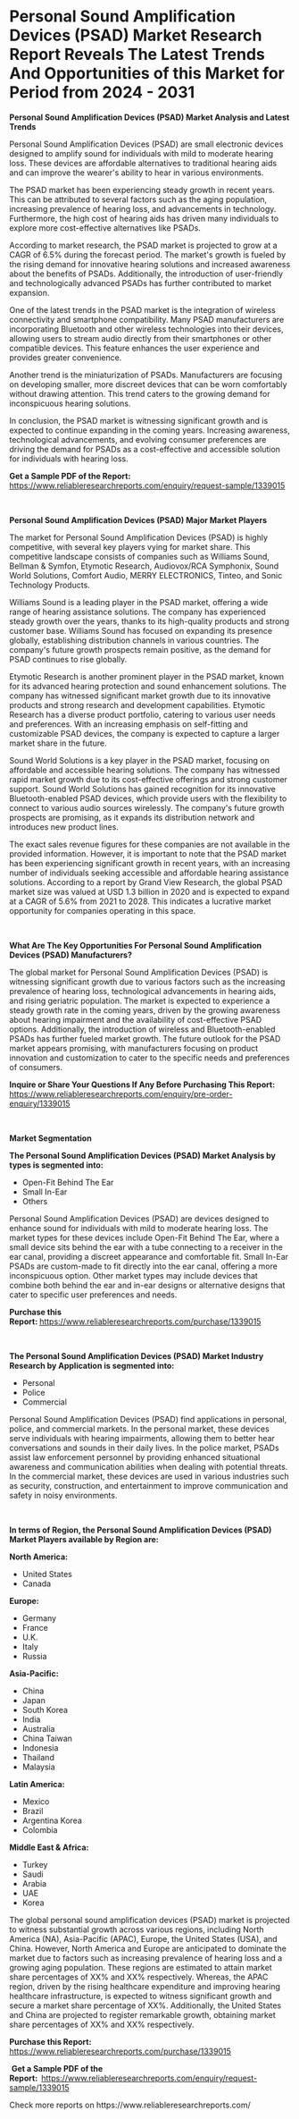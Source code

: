 <p><h1>Personal Sound Amplification Devices (PSAD) Market Research Report Reveals The Latest Trends And Opportunities of this Market for Period from 2024 - 2031</h1></p><p><strong>Personal Sound Amplification Devices (PSAD) Market Analysis and Latest Trends</strong></p>
<p><p>Personal Sound Amplification Devices (PSAD) are small electronic devices designed to amplify sound for individuals with mild to moderate hearing loss. These devices are affordable alternatives to traditional hearing aids and can improve the wearer's ability to hear in various environments.</p><p>The PSAD market has been experiencing steady growth in recent years. This can be attributed to several factors such as the aging population, increasing prevalence of hearing loss, and advancements in technology. Furthermore, the high cost of hearing aids has driven many individuals to explore more cost-effective alternatives like PSADs.</p><p>According to market research, the PSAD market is projected to grow at a CAGR of 6.5% during the forecast period. The market's growth is fueled by the rising demand for innovative hearing solutions and increased awareness about the benefits of PSADs. Additionally, the introduction of user-friendly and technologically advanced PSADs has further contributed to market expansion.</p><p>One of the latest trends in the PSAD market is the integration of wireless connectivity and smartphone compatibility. Many PSAD manufacturers are incorporating Bluetooth and other wireless technologies into their devices, allowing users to stream audio directly from their smartphones or other compatible devices. This feature enhances the user experience and provides greater convenience.</p><p>Another trend is the miniaturization of PSADs. Manufacturers are focusing on developing smaller, more discreet devices that can be worn comfortably without drawing attention. This trend caters to the growing demand for inconspicuous hearing solutions.</p><p>In conclusion, the PSAD market is witnessing significant growth and is expected to continue expanding in the coming years. Increasing awareness, technological advancements, and evolving consumer preferences are driving the demand for PSADs as a cost-effective and accessible solution for individuals with hearing loss.</p></p>
<p><strong>Get a Sample PDF of the Report:&nbsp;</strong> <a href="https://www.reliableresearchreports.com/enquiry/request-sample/1339015">https://www.reliableresearchreports.com/enquiry/request-sample/1339015</a></p>
<p>&nbsp;</p>
<p><strong>Personal Sound Amplification Devices (PSAD) Major Market Players</strong></p>
<p><p>The market for Personal Sound Amplification Devices (PSAD) is highly competitive, with several key players vying for market share. This competitive landscape consists of companies such as Williams Sound, Bellman & Symfon, Etymotic Research, Audiovox/RCA Symphonix, Sound World Solutions, Comfort Audio, MERRY ELECTRONICS, Tinteo, and Sonic Technology Products.</p><p>Williams Sound is a leading player in the PSAD market, offering a wide range of hearing assistance solutions. The company has experienced steady growth over the years, thanks to its high-quality products and strong customer base. Williams Sound has focused on expanding its presence globally, establishing distribution channels in various countries. The company's future growth prospects remain positive, as the demand for PSAD continues to rise globally.</p><p>Etymotic Research is another prominent player in the PSAD market, known for its advanced hearing protection and sound enhancement solutions. The company has witnessed significant market growth due to its innovative products and strong research and development capabilities. Etymotic Research has a diverse product portfolio, catering to various user needs and preferences. With an increasing emphasis on self-fitting and customizable PSAD devices, the company is expected to capture a larger market share in the future.</p><p>Sound World Solutions is a key player in the PSAD market, focusing on affordable and accessible hearing solutions. The company has witnessed rapid market growth due to its cost-effective offerings and strong customer support. Sound World Solutions has gained recognition for its innovative Bluetooth-enabled PSAD devices, which provide users with the flexibility to connect to various audio sources wirelessly. The company's future growth prospects are promising, as it expands its distribution network and introduces new product lines.</p><p>The exact sales revenue figures for these companies are not available in the provided information. However, it is important to note that the PSAD market has been experiencing significant growth in recent years, with an increasing number of individuals seeking accessible and affordable hearing assistance solutions. According to a report by Grand View Research, the global PSAD market size was valued at USD 1.3 billion in 2020 and is expected to expand at a CAGR of 5.6% from 2021 to 2028. This indicates a lucrative market opportunity for companies operating in this space.</p></p>
<p>&nbsp;</p>
<p><strong>What Are The Key Opportunities For Personal Sound Amplification Devices (PSAD) Manufacturers?</strong></p>
<p><p>The global market for Personal Sound Amplification Devices (PSAD) is witnessing significant growth due to various factors such as the increasing prevalence of hearing loss, technological advancements in hearing aids, and rising geriatric population. The market is expected to experience a steady growth rate in the coming years, driven by the growing awareness about hearing impairment and the availability of cost-effective PSAD options. Additionally, the introduction of wireless and Bluetooth-enabled PSADs has further fueled market growth. The future outlook for the PSAD market appears promising, with manufacturers focusing on product innovation and customization to cater to the specific needs and preferences of consumers.</p></p>
<p><strong>Inquire or Share Your Questions If Any Before Purchasing This Report:</strong> <a href="https://www.reliableresearchreports.com/enquiry/pre-order-enquiry/1339015">https://www.reliableresearchreports.com/enquiry/pre-order-enquiry/1339015</a></p>
<p>&nbsp;</p>
<p><strong>Market Segmentation</strong></p>
<p><strong>The Personal Sound Amplification Devices (PSAD) Market Analysis by types is segmented into:</strong></p>
<p><ul><li>Open-Fit Behind The Ear</li><li>Small In-Ear</li><li>Others</li></ul></p>
<p><p>Personal Sound Amplification Devices (PSAD) are devices designed to enhance sound for individuals with mild to moderate hearing loss. The market types for these devices include Open-Fit Behind The Ear, where a small device sits behind the ear with a tube connecting to a receiver in the ear canal, providing a discreet appearance and comfortable fit. Small In-Ear PSADs are custom-made to fit directly into the ear canal, offering a more inconspicuous option. Other market types may include devices that combine both behind the ear and in-ear designs or alternative designs that cater to specific user preferences and needs.</p></p>
<p><strong>Purchase this Report:&nbsp;</strong><a href="https://www.reliableresearchreports.com/purchase/1339015">https://www.reliableresearchreports.com/purchase/1339015</a></p>
<p>&nbsp;</p>
<p><strong>The Personal Sound Amplification Devices (PSAD) Market Industry Research by Application is segmented into:</strong></p>
<p><ul><li>Personal</li><li>Police</li><li>Commercial</li></ul></p>
<p><p>Personal Sound Amplification Devices (PSAD) find applications in personal, police, and commercial markets. In the personal market, these devices serve individuals with hearing impairments, allowing them to better hear conversations and sounds in their daily lives. In the police market, PSADs assist law enforcement personnel by providing enhanced situational awareness and communication abilities when dealing with potential threats. In the commercial market, these devices are used in various industries such as security, construction, and entertainment to improve communication and safety in noisy environments.</p></p>
<p>&nbsp;</p>
<p><strong>In terms of Region, the Personal Sound Amplification Devices (PSAD) Market Players available by Region are:</strong></p>
<p>
    <p> <strong> North America: </strong>
        <ul>
            <li>United States</li>
            <li>Canada</li>
        </ul>
        </p> 
    <p> <strong> Europe: </strong>
        <ul>
            <li>Germany</li>
            <li>France</li>
            <li>U.K.</li>
            <li>Italy</li>
            <li>Russia</li>
        </ul>
        </p> 
    <p> <strong> Asia-Pacific: </strong>
        <ul>
            <li>China</li>
            <li>Japan</li>
            <li>South Korea</li>
            <li>India</li>
            <li>Australia</li>
            <li>China Taiwan</li>
            <li>Indonesia</li>
            <li>Thailand</li>
            <li>Malaysia</li>
        </ul>
        </p> 
    <p> <strong> Latin America: </strong>
        <ul>
            <li>Mexico</li>
            <li>Brazil</li>
            <li>Argentina Korea</li>
            <li>Colombia</li>
        </ul>
        </p> 
    <p> <strong> Middle East & Africa: </strong>
        <ul>
            <li>Turkey</li>
            <li>Saudi</li>
            <li>Arabia</li>
            <li>UAE</li>
            <li>Korea</li>
        </ul>
    </p>
    </p>
<p><p>The global personal sound amplification devices (PSAD) market is projected to witness substantial growth across various regions, including North America (NA), Asia-Pacific (APAC), Europe, the United States (USA), and China. However, North America and Europe are anticipated to dominate the market due to factors such as increasing prevalence of hearing loss and a growing aging population. These regions are estimated to attain market share percentages of XX% and XX% respectively. Whereas, the APAC region, driven by the rising healthcare expenditure and improving hearing healthcare infrastructure, is expected to witness significant growth and secure a market share percentage of XX%. Additionally, the United States and China are projected to register remarkable growth, obtaining market share percentages of XX% and XX% respectively.</p></p>
<p><strong>Purchase this Report: </strong><a href="https://www.reliableresearchreports.com/purchase/1339015">https://www.reliableresearchreports.com/purchase/1339015</a></p>
<p>&nbsp;<strong>Get a Sample PDF of the Report:&nbsp;&nbsp;</strong><a href="https://www.reliableresearchreports.com/enquiry/request-sample/1339015">https://www.reliableresearchreports.com/enquiry/request-sample/1339015</a></p>
<p><strong></strong></p>
<p>Check more reports on https://www.reliableresearchreports.com/</p>
